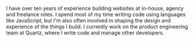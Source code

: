 I have over ten years of experience building websites at in-house, agency and freelance roles. I spend most of my time writing code using languages like JavaScript, but I'm also often involved in shaping the design and experience of the things I build. I currently work on the product engineering team at Quartz, where I write code and manage other developers.
